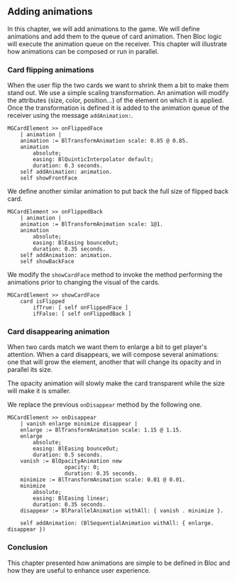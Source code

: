 ## Adding animations

In this chapter, we will add animations to the game. 
We will define animations and add them to the queue of card animation.
Then Bloc logic will execute the animation queue on the receiver.
This chapter will illustrate how animations can be composed or run in parallel.

### Card flipping animations

When the user flip the two cards we want to shrink them a bit to make them 
stand out. We use a simple scaling transformation.
An animation will modify the attributes (size, color, position...) of the element on which
it is applied.
Once the transformation is defined it is added to the animation queue of the 
receiver using the message `addAnimation:`. 

```
MGCardElement >> onFlippedFace
	| animation |
	animation := BlTransformAnimation scale: 0.85 @ 0.85.	
	animation
		absolute;
		easing: BlQuinticInterpolator default;
		duration: 0.3 seconds.
	self addAnimation: animation.
	self showFrontFace
```

We define another similar animation to put back the full size of flipped back card. 

```
MGCardElement >> onFlippedBack
	| animation |
	animation := BlTransformAnimation scale: 1@1.
	animation
		absolute;
		easing: BlEasing bounceOut;
		duration: 0.35 seconds.
	self addAnimation: animation.
	self showBackFace
```

We modify the `showCardFace` method to invoke the method performing the animations
prior to changing the visual of the cards. 

```
MGCardElement >> showCardFace
	card isFlipped
		ifTrue: [ self onFlippedFace ]
		ifFalse: [ self onFlippedBack ]
```

### Card disappearing animation
When two cards match we want them to enlarge a bit to get player's attention.
When a card disappears, we will compose several animations: one that will grow
the element, another that will change its opacity and in parallel its size. 

The opacity animation will slowly make the card transparent while the size will make 
it is smaller.

We replace the previous `onDisappear` method by the following one. 

```
MGCardElement >> onDisappear
	| vanish enlarge minimize disappear |
	enlarge := BlTransformAnimation scale: 1.15 @ 1.15.
	enlarge
		absolute;
		easing: BlEasing bounceOut;
		duration: 0.5 seconds.
	vanish := BlOpacityAnimation new
		          opacity: 0;
		          duration: 0.35 seconds.
	minimize := BlTransformAnimation scale: 0.01 @ 0.01.
	minimize
		absolute;
		easing: BlEasing linear;
		duration: 0.35 seconds.
	disappear := BlParallelAnimation withAll: { vanish . minimize }.

	self addAnimation: (BlSequentialAnimation withAll: { enlarge. disappear })
```

### Conclusion

This chapter presented how animations are simple to be defined in Bloc and how they are useful to enhance user experience. 
